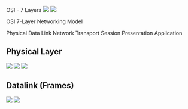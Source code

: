 OSI - 7 Layers
![](../images/2021-09-11-08-31-08.png)
![](../images/2021-09-11-08-31-41.png)

OSI 7-Layer Networking Model

Physical
Data Link
Network
Transport
Session
Presentation
Application

## Physical Layer

![](../images/2021-09-11-08-37-47.png)
![](../images/2021-09-11-08-46-16.png)
![](../images/2021-09-11-08-48-36.png)

## Datalink (Frames)
 ![](../images/2021-09-11-08-58-10.png)
 ![](../images/2021-09-11-08-59-41.png)